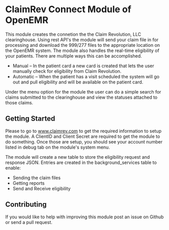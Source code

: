 # ClaimRev Connect Module of OpenEMR
This module creates the connetion the the Claim Revolution, LLC clearinghouse. Using rest API's the module will send your claim file in for processing and download the 999/277 files to the appropriate location on the OpenEMR system. 
The module also handles the real-time eligibility of your patients. There are multiple ways this can be accomplished.
<ul>
<li> Manual – In the patient card a new card is created that lets the user manually check for eligibility from Claim Revolution.  </li>
<li> Automatic – When the patient has a visit scheduled the system will go out and pull eligibility and will be available on the patient card. </li>
</ul>

Under the menu option for the module the user can do a simple search for claims submitted to the clearinghouse and view the statuses attached to those claims.
## Getting Started
Please to go to www.claimrev.com to get the required information to setup the module. A ClientID and Client Secret are required to get the module to do something. Once those are setup, you should see your account number listed in debug tab on the module's system menu. 

The module will create a new table to store the eligibility request and response JSON. Entries are created in the background_services table to enable:</br>

<ul>
<li>Sending the claim files</li>
<li>Getting reports</li>
<li>Send and Receive eligibility </li>
</ul>	

## Contributing
If you would like to help with improving this module post an issue on Github or send a pull request.

 

